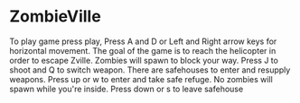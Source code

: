 # ZombieVille

To play game press play, Press A and D or Left and Right arrow keys for horizontal movement.
The goal of the game is to reach the helicopter in order to escape Zville. Zombies will spawn to block your way. Press J to shoot and Q to switch weapon.
There are safehouses to enter and resupply weapons. Press up or w to enter and take safe refuge. No zombies will spawn while you're inside.
Press down or s to leave safehouse
